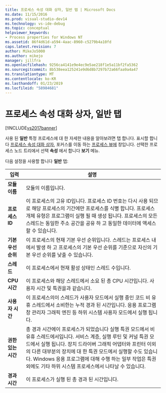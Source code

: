 ```yaml
---
title: 프로세스 속성 대화 상자, 일반 탭 | Microsoft Docs
ms.date: 11/15/2016
ms.prod: visual-studio-dev14
ms.technology: vs-ide-debug
ms.topic: conceptual
helpviewer_keywords:
- Process properties for Windows NT
ms.assetid: 86f4d61d-a594-4aac-8960-c5279b4a10fd
caps.latest.revision: 7
author: MikeJo5000
ms.author: mikejo
manager: jillfra
ms.openlocfilehash: 9256ca4141e9e4ec9e5ae218f1e5a11bf2fa5362
ms.sourcegitcommit: 8b538eea125241e9d6d8b7297b72a66faa9a4a47
ms.translationtype: MT
ms.contentlocale: ko-KR
ms.lasthandoff: 01/23/2019
ms.locfileid: "58984681"
---
```

# <a name="general-tab-process-properties-dialog-box"></a>프로세스 속성 대화 상자, 일반 탭
[!INCLUDE[vs2017banner](../includes/vs2017banner.md)]

사용 된 **일반** 특정 프로세스에 대 한 자세한 내용을 알아보려면 탭 합니다. 표시할 합니다 [프로세스 속성 대화 상자](../debugger/process-properties-dialog-box.md), 포커스를 이동 하는 [프로세스 뷰에](../debugger/processes-view.md) 창입니다. 선택한 프로세스 노드 트리에서 선택 **속성** 에서 합니다 **보기** 메뉴.  
  
 다음 설정을 사용할 합니다 **일반** 탭:  
  
|입력|설명|  
|-----------|-----------------|  
|**모듈 이름**|모듈의 이름입니다.|  
|**프로세스 ID**|이 프로세스의 고유 ID입니다. 프로세스 ID 번호는 다시 사용 되므로 해당 프로세스의 기간에만 프로세스를 식별 합니다. 프로세스 개체 유형은 프로그램이 실행 될 때 생성 됩니다. 프로세스의 모든 스레드는 동일한 주소 공간을 공유 하 고 동일한 데이터에 액세스할 수 있습니다.|  
|**기본 우선 순위**|이 프로세스의 현재 기본 우선 순위입니다. 스레드는 프로세스 내에서 발생 하 고 프로세스의 기본 우선 순위를 기준으로 자신의 기본 우선 순위를 낮출 수 있습니다.|  
|**스레드**|이 프로세스에서 현재 활성 상태인 스레드 수입니다.|  
|**CPU 시간**|이 프로세스와 해당 스레드에서 소요 된 총 CPU 시간입니다. 사용자 시간 및 특권을과 같습니다.|  
|**사용자 시간**|이 프로세스의이 스레드가 사용자 모드에서 실행 중인 코드 비 유휴 스레드에서 소비한는 누적 경과 된 시간입니다. 응용 프로그램 창 관리자 그래픽 엔진 등 하위 시스템 사용자 모드에서 실행 됩니다.|  
|**권한 있는 시간**|총 경과 시간에이 프로세스가 되었습니다 실행 특권 모드에서 비 유휴 스레드에서입니다. 서비스 계층, 실행 루틴 및 커널 특권 모드에서 실행 됩니다. 장치 드라이버 그래픽 어댑터와 프린터 이외의 다른 대부분의 장치에 대 한 특권 모드에서 실행할 수도 있습니다. Windows 응용 프로그램에 대해 수행 하는 일부 작업은 특권 외에도 기타 하위 시스템 프로세스에서 나타날 수 있습니다.|  
|**경과 시간**|이 프로세스가 실행 된 총 경과 된 시간입니다.|
